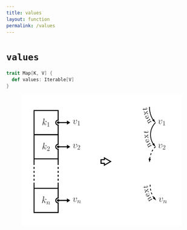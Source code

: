 ```yaml
---
title: values
layout: function
permalink: /values
---
```


# `values`

~~~ scala
trait Map[K, V] {
  def values: Iterable[V]
}
~~~

<figure class="diagram">
  <img src="images/values.svg" alt="values function">
  <!-- <figcaption class="diagram-desc"><code>values</code> uses <code>p</code> to classify elements into two groups</figcaption> -->
</figure>
